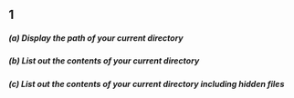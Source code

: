 ## 1

##### (a) Display the path of your current directory
##### (b) List out the contents of your current directory
##### (c) List out the contents of your current directory including hidden files
